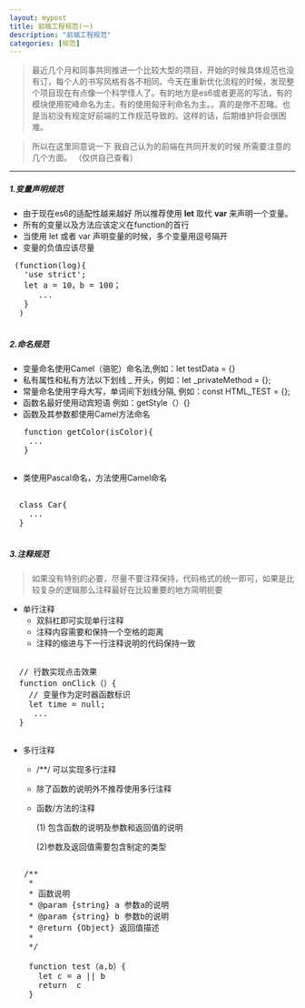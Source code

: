 ```yaml
---
layout: mypost
title: 前端工程规范(一)
description: "前端工程规范"
categories: [规范]
---
```

> 最近几个月和同事共同推进一个比较大型的项目，开始的时候具体规范也没有订，每个人的书写风格有各不相同。今天在重新优化流程的时候，发现整个项目现在有点像一个科学怪人了。有的地方是es6或者更高的写法，有的模块使用驼峰命名为主，有的使用匈牙利命名为主。。真的是惨不忍睹。也是当初没有规定好前端的工作规范导致的。这样的话，后期维护将会很困难。

> 所以在这里同意说一下 我自己认为的前端在共同开发的时候 所需要注意的几个方面。 （仅供自己查看）

---

##### 1.变量声明规范
 
  + 由于现在es6的适配性越来越好 所以推荐使用 **let** 取代 **var** 来声明一个变量。
  + 所有的变量以及方法应该定义在function的首行
  + 当使用 let 或者 var 声明变量的时候，多个变量用逗号隔开
  + 变量的负值应该尽量
  
  <pre>
 (function(log){
   'use strict';
   let a = 10，b = 100；
      ...
   }
  )
  </pre>
  
##### 2.命名规范
  
  + 变量命名使用Camel（骆驼）命名法,例如：let testData = {}
  + 私有属性和私有方法以下划线 _ 开头，例如：let _privateMethod = {};
  + 常量命名使用字母大写，单词间下划线分隔, 例如：const HTML_TEST = {};
  + 函数名最好使用动宾短语 例如：getStyle（）{}
  + 函数及其参数都使用Camel方法命名
 
  <pre>
   function getColor(isColor){
    ...
   }
   </pre>
 
  + 类使用Pascal命名，方法使用Camel命名
  
  <pre>
  
  class Car{
    ...
  }
  </pre>
 
##### 3.注释规范
   > 如果没有特别的必要，尽量不要注释保持，代码格式的统一即可，如果是比较复杂的逻辑那么注释最好在比较重要的地方简明扼要
  
  + 单行注释
    * 双斜杠即可实现单行注释
    * 注释内容需要和保持一个空格的距离 
    * 注释的缩进与下一行注释说明的代码保持一致
    
  <pre>  
  // 行数实现点击效果
  function onClick（）{
    // 变量作为定时器函数标识
    let time = null;
     ...
  }
  </pre>
  
  + 多行注释
    * /**/ 可以实现多行注释
    * 除了函数的说明外不推荐使用多行注释
    * 函数/方法的注释
     
      (1) 包含函数的说明及参数和返回值的说明

      (2)参数及返回值需要包含制定的类型
     
  <pre>
  
   /**
    *
    * 函数说明
    * @param {string} a 参数a的说明
    * @param {string} b 参数b的说明
    * @return {Object} 返回值描述
    *
    */
    
    function test（a,b）{
      let c = a || b
      return  c
    }
    
    </pre>
    
  
  